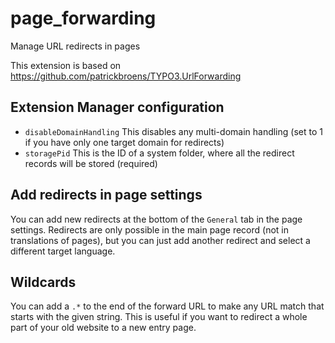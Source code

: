 # page_forwarding
Manage URL redirects in pages

This extension is based on https://github.com/patrickbroens/TYPO3.UrlForwarding

## Extension Manager configuration

- `disableDomainHandling` This disables any multi-domain handling (set to 1 if you have only one target domain for redirects)
- `storagePid` This is the ID of a system folder, where all the redirect records will be stored (required)

## Add redirects in page settings

You can add new redirects at the bottom of the `General` tab in the page settings. Redirects are only possible in the main page record (not in translations of pages), but you can just add another redirect and select a different target language.

## Wildcards

You can add a `.*` to the end of the forward URL to make any URL match that starts with the given string. This is useful if you want to redirect a whole part of your old website to a new entry page.

